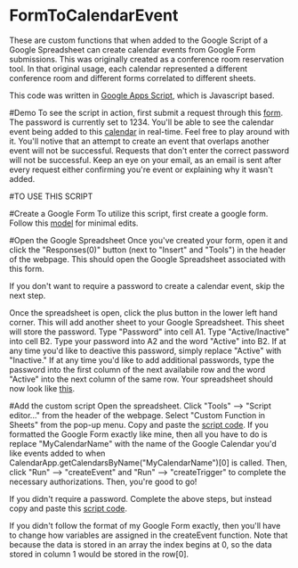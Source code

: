 # FormToCalendarEvent
These are custom functions that when added to the Google Script of a Google Spreadsheet can create calendar events from Google Form submissions.  This was originally created as a conference room reservation tool.  In that original usage, each calendar represented a different conference room and different forms correlated to different sheets.  

This code was written in [Google Apps Script](https://developers.google.com/apps-script/reference/calendar/), which is Javascript based.  

#Demo
To see the script in action, first submit a request through this [form](https://docs.google.com/forms/d/1C8IHwFUlC_TD1JiKnmwoEfZTFceqGsb7FJmaoJkRvUU/viewform).  The password is currently set to 1234.  You'll be able to see the calendar event being added to this [calendar](https://www.google.com/calendar/embed?src=v65s78cschonjk2rtj4s7jeeng%40group.calendar.google.com&ctz=America/New_York) in real-time.  Feel free to play around with it.  You'll notive that an attempt to create an event that overlaps another event will not be successful.  Requests that don't enter the correct password will not be successful.  Keep an eye on your email, as an email is sent after every request either confirming you're event or explaining why it wasn't added.

#TO USE THIS SCRIPT

#Create a Google Form
To utilize this script, first create a google form.  Follow this [model](https://docs.google.com/forms/d/1C8IHwFUlC_TD1JiKnmwoEfZTFceqGsb7FJmaoJkRvUU/viewform) for minimal edits.  

#Open the Google Spreadsheet
Once you've created your form, open it and click the "Responses(0)" button (next to "Insert" and "Tools") in the header of the webpage.  This should open the Google Spreadsheet associated with this form. 

If you don't want to require a password to create a calendar event, skip the next step.   

Once the spreadsheet is open, click the plus button in the lower left hand corner.  This will add another sheet to your Google Spreadsheet.  This sheet will store the password.  Type "Password" into cell A1.  Type "Active/Inactive" into cell B2.  Type your password into A2 and the word "Active" into B2.  If at any time you'd like to deactive this password, simply replace "Active" with "Inactive."  If at any time you'd like to add additional passwords, type the password into the first column of the next availabile row and the word "Active" into the next column of the same row.  Your spreadsheet should now look like [this](https://docs.google.com/spreadsheets/d/1PQUAgUwXmqNQHDScQqke3hunVtQdmBa1K2rrp-vgiP8/edit?usp=sharing).  

#Add the custom script
Open the spreadsheet.  Click "Tools" --> "Script editor..." from the header of the webpage.  Select "Custom Function in Sheets" from the pop-up menu.  Copy and paste the [script code](https://github.com/kerdma6777/FormToCalendarEvent/blob/master/Google%20Script%20with%20Password).  If you formatted the Google Form exactly like mine, then all you have to do is replace "MyCalendarName" with the name of the Google Calendar you'd like events added to when CalendarApp.getCalendarsByName("MyCalendarName")[0] is called.  Then, click "Run" --> "createEvent" and "Run" --> "createTrigger" to complete the necessary authorizations.  Then, you're good to go!

If you didn't require a password.  Complete the above steps, but instead copy and paste this [script code](https://github.com/kerdma6777/FormToCalendarEvent/blob/master/Google%20Script%20without%20Password).

If you didn't follow the format of my Google Form exactly, then you'll have to change how variables are assigned in the createEvent function.  Note that because the data is stored in an array the index begins at 0, so the data stored in column 1 would be stored in the row[0].

